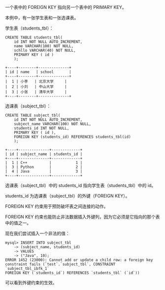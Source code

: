 一个表中的 FOREIGN KEY 指向另一个表中的 PRIMARY KEY。

本例中，有一张学生表和一张选课表。

学生表（students_tbl）：
```
CREATE TABLE students_tbl(
	id INT NOT NULL AUTO_INCREMENT,
	name VARCHAR(100) NOT NULL,
	schllo VARCHAR(40) NOT NULL,
	PRIMARY KEY ( id )
	);

+----+--------+--------------+
| id | name   | school       |
+----+--------+--------------+
|  1 | 小李   | 北京大学     |
|  2 | 小刘   | 中山大学     |
|  3 | 小张   | 清华大学     |
+----+--------+--------------+
```

选课表（subject_tbl）：
```
CREATE TABLE subject_tbl(
    id INT NOT NULL AUTO_INCREMENT,
    subject_name VARCHAR(100) NOT NULL,
    students_id INT NOT NULL,
    PRIMARY KEY ( id ),
    FOREIGN KEY (students_id) REFERENCES students_tbl(id)
    );

+----+--------------+-------------+
| id | subject_name | students_id |
+----+--------------+-------------+
|  1 | C++          |           1 |
|  3 | Python       |           2 |
|  4 | Java         |           3 |
+----+--------------+-------------+
```

选课表（subject_tbl）中的 students_id 指向学生表（students_tbl）中的 id。

students_id 为选课表（subject_tbl）的外键（FOREIGN KEY）。

FOREIGN KEY 约束用于预防破坏表之间连接的动作。

FOREIGN KEY 约束也能防止非法数据插入外键列，因为它必须是它指向的那个表中的值之一。

现在我们尝试插入一个非法的值：
```
mysql> INSERT INTO subject_tbl
    -> (subject_name, students_id)
    -> VALUES
    -> ("Java", 10);
ERROR 1452 (23000): Cannot add or update a child row: a foreign key 
constraint fails (`test`.`subject_tbl`, CONSTRAINT `subject_tbl_ibfk_1` 
FOREIGN KEY (`students_id`) REFERENCES `students_tbl` (`id`))
```

可以看到外键约束的生效。
